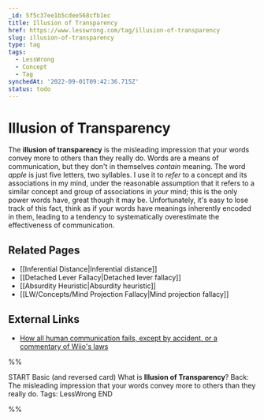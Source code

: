 ```yaml
---
_id: 5f5c37ee1b5cdee568cfb1ec
title: Illusion of Transparency
href: https://www.lesswrong.com/tag/illusion-of-transparency
slug: illusion-of-transparency
type: tag
tags:
  - LessWrong
  - Concept
  - Tag
synchedAt: '2022-09-01T09:42:36.715Z'
status: todo
---
```


# Illusion of Transparency

The **illusion of transparency** is the misleading impression that your words convey more to others than they really do. Words are a means of communication, but they don't in themselves *contain* meaning. The word *apple* is just five letters, two syllables. I use it to *refer* to a concept and its associations in my mind, under the reasonable assumption that it refers to a similar concept and group of associations in *your* mind; this is the only power words have, great though it may be. Unfortunately, it's easy to lose track of this fact, think as if your words have meanings inherently encoded in them, leading to a tendency to systematically overestimate the effectiveness of communication.

## Related Pages

- [[Inferential Distance|Inferential distance]]
- [[Detached Lever Fallacy|Detached lever fallacy]]
- [[Absurdity Heuristic|Absurdity heuristic]]
- [[LW/Concepts/Mind Projection Fallacy|Mind projection fallacy]]

## External Links

- [How all human communication fails, except by accident, or a commentary of Wiio's laws](http://www.cs.tut.fi/~jkorpela/wiio.html)


%%

START
Basic (and reversed card)
What is **Illusion of Transparency**?
Back: The misleading impression that your words convey more to others than they really do.
Tags: LessWrong
END


%%
	
